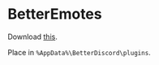 # BetterEmotes

Download [this](https://github.com/Lombra/BetterEmotes/raw/master/BetterEmotes.plugin.js).

Place in `%AppData%\BetterDiscord\plugins`.
